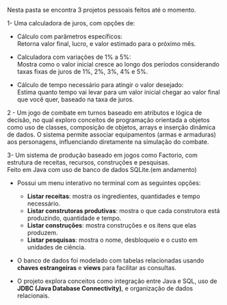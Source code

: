 Nesta pasta se encontra 3 projetos pessoais feitos até o momento.

1- Uma calculadora de juros, com opções de:

   * Cálculo com parâmetros específicos:  
     Retorna valor final, lucro, e valor estimado para o próximo mês.  
   
   * Calculadora com variações de 1% a 5%:  
     Mostra como o valor inicial cresce ao longo dos períodos considerando taxas fixas de juros de 1%, 2%, 3%, 4% e 5%.  
   
   * Cálculo de tempo necessário para atingir o valor desejado:  
     Estima quanto tempo vai levar para um valor inicial chegar ao valor final que você quer, baseado na taxa de juros.

2 - Um jogo de combate em turnos baseado em atributos e lógica de decisão, no qual exploro conceitos de programação orientada a objetos como uso de classes, composição de objetos, arrays e inserção dinâmica de dados. O sistema permite associar equipamentos (armas e armaduras) aos personagens, influenciando diretamente na simulação do combate.

3- Um sistema de produção baseado em jogos como Factorio, com estrutura de receitas, recursos, construções e pesquisas.  
Feito em Java com uso de banco de dados SQLite.(em andamento)

   * Possui um menu interativo no terminal com as seguintes opções:
     - **Listar receitas**: mostra os ingredientes, quantidades e tempo necessário.
     - **Listar construtoras produtivas**: mostra o que cada construtora está produzindo, quantidade e tempo.
     - **Listar construções**: mostra construções e os itens que elas produzem.
     - **Listar pesquisas**: mostra o nome, desbloqueio e o custo em unidades de ciência.

   * O banco de dados foi modelado com tabelas relacionadas usando **chaves estrangeiras** e **views** para facilitar as consultas.

   * O projeto explora conceitos como integração entre Java e SQL, uso de **JDBC (Java Database Connectivity)**, e organização de dados relacionais.



